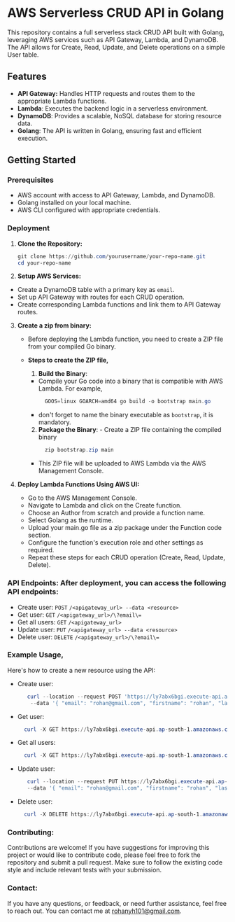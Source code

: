 # AWS Serverless CRUD API in Golang

This repository contains a full serverless stack CRUD API built with Golang, leveraging AWS services such as API Gateway, Lambda, and DynamoDB. The API allows for Create, Read, Update, and Delete operations on a simple User table.

## Features
- **API Gateway:** Handles HTTP requests and routes them to the appropriate Lambda functions.
- **Lambda**: Executes the backend logic in a serverless environment.
- **DynamoDB**: Provides a scalable, NoSQL database for storing resource data.
- **Golang**: The API is written in Golang, ensuring fast and efficient execution.

## Getting Started
### Prerequisites
- AWS account with access to API Gateway, Lambda, and DynamoDB.
- Golang installed on your local machine.
- AWS CLI configured with appropriate credentials.

### Deployment
1. **Clone the Repository:**
   ```powershell
   git clone https://github.com/yourusername/your-repo-name.git
   cd your-repo-name
   ```

2. **Setup AWS Services:**
  - Create a DynamoDB table with a primary key as `email`.
  - Set up API Gateway with routes for each CRUD operation.
  - Create corresponding Lambda functions and link them to API Gateway routes.

3. **Create a zip from binary:**
    - Before deploying the Lambda function, you need to create a ZIP file from your compiled Go binary.
    - **Steps to create the ZIP file,**
   
        1. **Build the Binary**:
         - Compile your Go code into a binary that is compatible with AWS Lambda. For example,
            ```powershell
              GOOS=linux GOARCH=amd64 go build -o bootstrap main.go
            ```
         - don't forget to name the binary executable as `bootstrap`, it is mandatory.
           
        2. **Package the Binary**:
          - Create a ZIP file containing the compiled binary
           ```powershell
             zip bootstrap.zip main
           ```
        - This ZIP file will be uploaded to AWS Lambda via the AWS Management Console.
  

5. **Deploy Lambda Functions Using AWS UI:**
   - Go to the AWS Management Console.
   - Navigate to Lambda and click on the Create function.
   - Choose an Author from scratch and provide a function name.
   - Select Golang as the runtime.
   - Upload your main.go file as a zip package under the Function code section.
   - Configure the function's execution role and other settings as required.
   - Repeat these steps for each CRUD operation (Create, Read, Update, Delete).
  
### **API Endpoints: After deployment, you can access the following API endpoints:**
  - Create user: `POST` `/<apigateway_url> --data <resource>`
  - Get user: `GET` `/<apigateway_url>/\?email\=`
  - Get all users: `GET` `/<apigateway_url>`
  - Update user: `PUT` `/<apigateway_url> --data <resource>`
  - Delete user: `DELETE` `/<apigateway_url>/\?email\=`
  
### **Example Usage,**
  Here's how to create a new resource using the API:
   - Create user:
     ```powershell
        curl --location --request POST 'https://ly7abx6bgi.execute-api.ap-south-1.amazonaws.com/staging' \
         --data '{ "email": "rohan@gmail.com", "firstname": "rohan", "lastname": "yh" }'
     ```

   - Get user:
     ```powershell
       curl -X GET https://ly7abx6bgi.execute-api.ap-south-1.amazonaws.com/staging\?email\=rohan@gmail.com
     ```

   - Get all users:
     ```powershell
       curl -X GET https://ly7abx6bgi.execute-api.ap-south-1.amazonaws.com/staging
     ```

  - Update user:
      ```powershell
         curl --location --request PUT https://ly7abx6bgi.execute-api.ap-south-1.amazonaws.com/staging \
         --data '{ "email": "rohan@gmail.com", "firstname": "rohan", "lastname": "honnakatti" }'
       ```

- Delete user:
  ```powershell
    curl -X DELETE https://ly7abx6bgi.execute-api.ap-south-1.amazonaws.com/staging\?email\=rohan@gmail.com
  ```

### Contributing:
Contributions are welcome! If you have suggestions for improving this project or would like to contribute code, please feel free to fork the repository and submit a pull request. Make sure to follow the existing code style and include relevant tests with your submission.


### Contact:
If you have any questions, or feedback, or need further assistance, feel free to reach out. You can contact me at rohanyh101@gmail.com.
